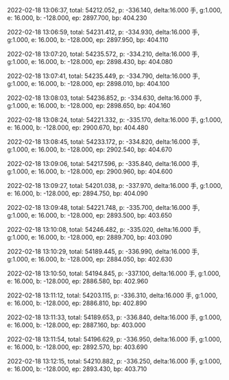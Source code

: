 2022-02-18 13:06:37, total: 54212.052, p: -336.140, delta:16.000 手, g:1.000, e: 16.000, b: -128.000, ep: 2897.700, bp: 404.230

2022-02-18 13:06:59, total: 54231.412, p: -334.930, delta:16.000 手, g:1.000, e: 16.000, b: -128.000, ep: 2897.950, bp: 404.110

2022-02-18 13:07:20, total: 54235.572, p: -334.210, delta:16.000 手, g:1.000, e: 16.000, b: -128.000, ep: 2898.430, bp: 404.080

2022-02-18 13:07:41, total: 54235.449, p: -334.790, delta:16.000 手, g:1.000, e: 16.000, b: -128.000, ep: 2898.010, bp: 404.100

2022-02-18 13:08:03, total: 54236.852, p: -334.630, delta:16.000 手, g:1.000, e: 16.000, b: -128.000, ep: 2898.650, bp: 404.160

2022-02-18 13:08:24, total: 54221.332, p: -335.170, delta:16.000 手, g:1.000, e: 16.000, b: -128.000, ep: 2900.670, bp: 404.480

2022-02-18 13:08:45, total: 54233.172, p: -334.820, delta:16.000 手, g:1.000, e: 16.000, b: -128.000, ep: 2902.540, bp: 404.670

2022-02-18 13:09:06, total: 54217.596, p: -335.840, delta:16.000 手, g:1.000, e: 16.000, b: -128.000, ep: 2900.960, bp: 404.600

2022-02-18 13:09:27, total: 54201.038, p: -337.970, delta:16.000 手, g:1.000, e: 16.000, b: -128.000, ep: 2894.750, bp: 404.090

2022-02-18 13:09:48, total: 54221.748, p: -335.700, delta:16.000 手, g:1.000, e: 16.000, b: -128.000, ep: 2893.500, bp: 403.650

2022-02-18 13:10:08, total: 54246.482, p: -335.020, delta:16.000 手, g:1.000, e: 16.000, b: -128.000, ep: 2889.700, bp: 403.090

2022-02-18 13:10:29, total: 54189.445, p: -336.990, delta:16.000 手, g:1.000, e: 16.000, b: -128.000, ep: 2884.050, bp: 402.630

2022-02-18 13:10:50, total: 54194.845, p: -337.100, delta:16.000 手, g:1.000, e: 16.000, b: -128.000, ep: 2886.580, bp: 402.960

2022-02-18 13:11:12, total: 54203.115, p: -336.310, delta:16.000 手, g:1.000, e: 16.000, b: -128.000, ep: 2886.810, bp: 402.890

2022-02-18 13:11:33, total: 54189.653, p: -336.840, delta:16.000 手, g:1.000, e: 16.000, b: -128.000, ep: 2887.160, bp: 403.000

2022-02-18 13:11:54, total: 54196.629, p: -336.950, delta:16.000 手, g:1.000, e: 16.000, b: -128.000, ep: 2892.570, bp: 403.690

2022-02-18 13:12:15, total: 54210.882, p: -336.250, delta:16.000 手, g:1.000, e: 16.000, b: -128.000, ep: 2893.430, bp: 403.710